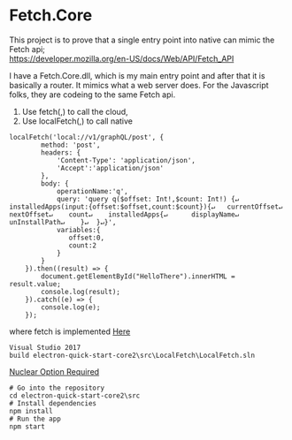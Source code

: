# Fetch.Core  

This project is to prove that a single entry point into native can mimic the Fetch api;  
https://developer.mozilla.org/en-US/docs/Web/API/Fetch_API

I have a Fetch.Core.dll, which is my main entry point and after that it is basically a router.  It mimics what a web server does.
For the Javascript folks, they are codeing to the same Fetch api.
1. Use fetch(,) to call the cloud,
2. Use localFetch(,) to call native 
```
localFetch('local://v1/graphQL/post', {
        method: 'post',
        headers: {
            'Content-Type': 'application/json',
            'Accept':'application/json'
        },
        body: {
            operationName:'q',
            query: 'query q($offset: Int!,$count: Int!) {↵  installedApps(input:{offset:$offset,count:$count}){↵   currentOffset↵    nextOffset↵    count↵    installedApps{↵      displayName↵      unInstallPath↵    }↵  }↵}',
            variables:{
               offset:0,
               count:2
            }
        }
    }).then((result) => {
        document.getElementById("HelloThere").innerHTML = result.value;
        console.log(result);
    }).catch((e) => {
        console.log(e);
    });
```
where fetch is implemented [Here](./Fetch.Core/Local.cs)




```
Visual Studio 2017
build electron-quick-start-core2\src\LocalFetch\LocalFetch.sln
```
[Nuclear Option Required](./Docs/Nuclear-Option.md)


```
# Go into the repository
cd electron-quick-start-core2\src
# Install dependencies
npm install
# Run the app
npm start
```
